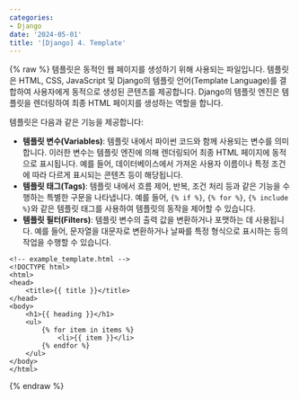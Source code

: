 ```yaml
---
categories:
- Django
date: '2024-05-01'
title: '[Django] 4. Template'
---
```


{% raw %}
템플릿은 동적인 웹 페이지를 생성하기 위해 사용되는 파일입니다. 템플릿은 HTML, CSS, JavaScript 및 Django의 템플릿 언어(Template Language)를 결합하여 사용자에게 동적으로 생성된 콘텐츠를 제공합니다. Django의 템플릿 엔진은 템플릿을 렌더링하여 최종 HTML 페이지를 생성하는 역할을 합니다.

템플릿은 다음과 같은 기능을 제공합니다:
- **템플릿 변수(Variables)**: 템플릿 내에서 파이썬 코드와 함께 사용되는 변수를 의미합니다. 이러한 변수는 템플릿 엔진에 의해 렌더링되어 최종 HTML 페이지에 동적으로 표시됩니다. 예를 들어, 데이터베이스에서 가져온 사용자 이름이나 특정 조건에 따라 다르게 표시되는 콘텐츠 등이 해당됩니다.
- **템플릿 태그(Tags)**: 템플릿 내에서 흐름 제어, 반복, 조건 처리 등과 같은 기능을 수행하는 특별한 구문을 나타냅니다. 예를 들어, `{% if %}`, `{% for %}`, `{% include %}`와 같은 템플릿 태그를 사용하여 템플릿의 동작을 제어할 수 있습니다.   
- **템플릿 필터(Filters)**: 템플릿 변수의 출력 값을 변환하거나 포맷하는 데 사용됩니다. 예를 들어, 문자열을 대문자로 변환하거나 날짜를 특정 형식으로 표시하는 등의 작업을 수행할 수 있습니다.

```
<!-- example_template.html -->
<!DOCTYPE html>
<html>
<head>
    <title>{{ title }}</title>
</head>
<body>
    <h1>{{ heading }}</h1>
    <ul>
        {% for item in items %}
            <li>{{ item }}</li>
        {% endfor %}
    </ul>
</body>
</html>
```
{% endraw %}